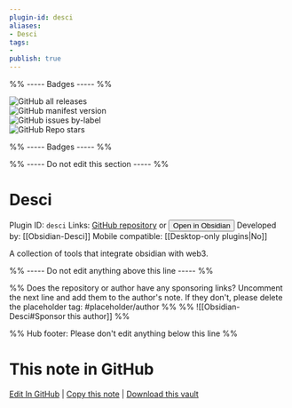```yaml
---
plugin-id: desci
aliases:
- Desci
tags: 
- 
publish: true
---
```


%% ----- Badges ----- %%

![GitHub all releases](https://img.shields.io/github/downloads/Obsidian-Desci/Obsidian-Desci/total?color=573E7A&logo=github&style=for-the-badge)   
![GitHub manifest version](https://img.shields.io/github/manifest-json/v/Obsidian-Desci/Obsidian-Desci?color=573E7A&logo=github&style=for-the-badge)   
![GitHub issues by-label](https://img.shields.io/github/issues/Obsidian-Desci/Obsidian-Desci/help%20wanted?color=573E7A&logo=github&style=for-the-badge)   
![GitHub Repo stars](https://img.shields.io/github/stars/Obsidian-Desci/Obsidian-Desci?color=573E7A&logo=github&style=for-the-badge)

%% ----- Badges ----- %%

%% ----- Do not edit this section ----- %%

# Desci

Plugin ID: `desci`
Links: [GitHub repository](https://github.com/Obsidian-Desci/Obsidian-Desci) or [<button id=HH>Open in Obsidian</button>](obsidian://show-plugin?id=desci)
Developed by: [[Obsidian-Desci]]
Mobile compatible: [[Desktop-only plugins|No]]

A collection of tools that integrate obsidian with web3.

%% ----- Do not edit anything above this line ----- %% 

%% Does the repository or author have any sponsoring links? Uncomment the next line and add them to the author's note. If they don't, please delete the placeholder tag: #placeholder/author %%
%% ![[Obsidian-Desci#Sponsor this author]] %%

%% Hub footer: Please don't edit anything below this line %%

# This note in GitHub

<span class="git-footer">[Edit In GitHub](https://github.dev/obsidian-community/obsidian-hub/blob/main/02%20-%20Community%20Expansions/02.05%20All%20Community%20Expansions/Plugins/desci.md "git-hub-edit-note") | [Copy this note](https://raw.githubusercontent.com/obsidian-community/obsidian-hub/main/02%20-%20Community%20Expansions/02.05%20All%20Community%20Expansions/Plugins/desci.md "git-hub-copy-note") | [Download this vault](https://github.com/obsidian-community/obsidian-hub/archive/refs/heads/main.zip "git-hub-download-vault") </span>

